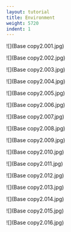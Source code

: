 ```yaml
---
layout: tutorial
title: Environment
weight: 5720
indent: 1
---
```


![](Base copy2.001.jpg)

![](Base copy2.002.jpg)

![](Base copy2.003.jpg)

![](Base copy2.004.jpg)

![](Base copy2.005.jpg)

![](Base copy2.006.jpg)

![](Base copy2.007.jpg)

![](Base copy2.008.jpg)

![](Base copy2.009.jpg)

![](Base copy2.010.jpg)

![](Base copy2.011.jpg)

![](Base copy2.012.jpg)

![](Base copy2.013.jpg)

![](Base copy2.014.jpg)

![](Base copy2.015.jpg)

![](Base copy2.016.jpg)